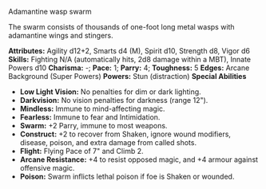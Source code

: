 Adamantine wasp swarm

The swarm consists of thousands of one-foot long metal wasps with
adamantine wings and stingers.

**Attributes:** Agility d12+2, Smarts d4 (M), Spirit d10, Strength d8,
Vigor d6
**Skills:** Fighting N/A (automatically hits, 2d8 damage within a MBT),
Innate Powers d10
**Charisma:** -; **Pace:** 1; **Parry:** 4; **Toughness:** 5
**Edges:** Arcane Background (Super Powers)
**Powers:** Stun (distraction)
**Special Abilities**
- **Low Light Vision:** No penalties for dim or dark lighting.
- **Darkvision:** No vision penalties for darkness (range 12").
- **Mindless:** Immune to mind-affecting magic.
- **Fearless:** Immune to fear and Intimidation.
- **Swarm:** +2 Parry, immune to most weapons.
- **Construct:** +2 to recover from Shaken, ignore wound modifiers,
disease, poison, and extra damage from called shots.
- **Flight:** Flying Pace of 7" and Climb 2.
- **Arcane Resistance:** +4 to resist opposed magic, and +4 armour
against offensive magic.
- **Poison:** Swarm inflicts lethal poison if foe is Shaken or wounded.

